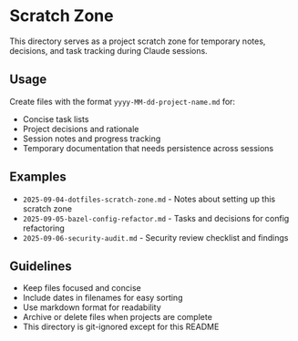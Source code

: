 # Scratch Zone

This directory serves as a project scratch zone for temporary notes, decisions, and task tracking during Claude sessions.

## Usage

Create files with the format `yyyy-MM-dd-project-name.md` for:
- Concise task lists
- Project decisions and rationale
- Session notes and progress tracking
- Temporary documentation that needs persistence across sessions

## Examples

- `2025-09-04-dotfiles-scratch-zone.md` - Notes about setting up this scratch zone
- `2025-09-05-bazel-config-refactor.md` - Tasks and decisions for config refactoring
- `2025-09-06-security-audit.md` - Security review checklist and findings

## Guidelines

- Keep files focused and concise
- Include dates in filenames for easy sorting
- Use markdown format for readability
- Archive or delete files when projects are complete
- This directory is git-ignored except for this README